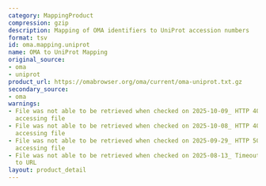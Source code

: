 ```yaml
---
category: MappingProduct
compression: gzip
description: Mapping of OMA identifiers to UniProt accession numbers
format: tsv
id: oma.mapping.uniprot
name: OMA to UniProt Mapping
original_source:
- oma
- uniprot
product_url: https://omabrowser.org/oma/current/oma-uniprot.txt.gz
secondary_source:
- oma
warnings:
- File was not able to be retrieved when checked on 2025-10-09_ HTTP 404 error when
  accessing file
- File was not able to be retrieved when checked on 2025-10-08_ HTTP 404 error when
  accessing file
- File was not able to be retrieved when checked on 2025-09-29_ HTTP 502 error when
  accessing file
- File was not able to be retrieved when checked on 2025-08-13_ Timeout connecting
  to URL
layout: product_detail
---
```

